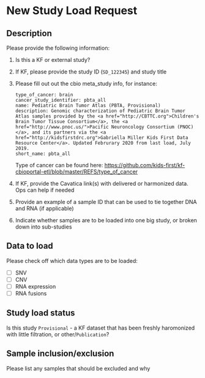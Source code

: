 # New Study Load Request

## Description
Please provide the following information:
1. Is this a KF or external study?

1. If KF, please provide the study ID (`SD_122345`) and study title

1. Please fill out out the cbio meta_study info, for instance:
    ```
    type_of_cancer: brain
    cancer_study_identifier: pbta_all
    name: Pediatric Brain Tumor Atlas (PBTA, Provisional)
    description: Genomic characterization of Pediatric Brain Tumor Atlas samples provided by the <a href="http://CBTTC.org">Children's Brain Tumor Tissue Consortium</a>, the <a href="http://www.pnoc.us/">Pacific Neuroncology Consortium (PNOC)</a>, and its partners via the <a href="http://kidsfirstdrc.org">Gabriella Miller Kids First Data Resource Center</a>. Updated Februrary 2020 from last load, July 2019.
    short_name: pbta_all
    ```
    Type of cancer can be found here: https://github.com/kids-first/kf-cbioportal-etl/blob/master/REFS/type_of_cancer
1. If KF, provide the Cavatica link(s) with delivered or harmonized data. Ops can help if needed

1. Provide an example of a sample ID that can be used to tie together DNA and RNA (if applicable)

1. Indicate whether samples are to be loaded into one big study, or broken down into sub-studies


## Data to load
Please check off which data types are to be loaded:

- [ ] SNV
- [ ] CNV
- [ ] RNA expression
- [ ] RNA fusions

## Study load status
Is this study `Provisional` - a KF dataset that has been freshly haromonized with little filtration, or other/`Publication`?

## Sample inclusion/exclusion
Please list any samples that should be excluded and why